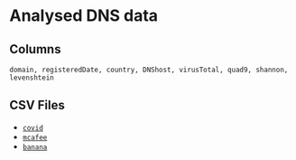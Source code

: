 # Analysed DNS data
## Columns
`domain, registeredDate, country, DNShost, virusTotal, quad9, shannon, levenshtein`
## CSV Files
- [`covid`](Y292aWQK.csv)
- [`mcafee`](bWNhZmVlCg==.csv)
- [`banana`](YmFuYW5hCg==.csv)
